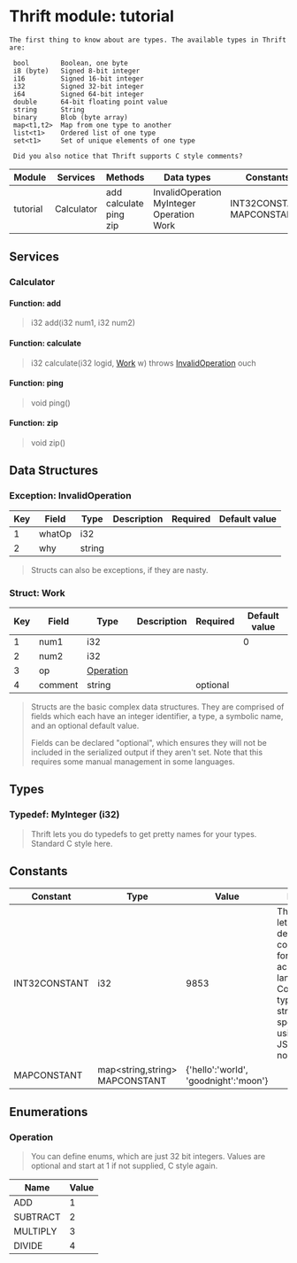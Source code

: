 
# Thrift module: tutorial

```
The first thing to know about are types. The available types in Thrift are:

 bool        Boolean, one byte
 i8 (byte)   Signed 8-bit integer
 i16         Signed 16-bit integer
 i32         Signed 32-bit integer
 i64         Signed 64-bit integer
 double      64-bit floating point value
 string      String
 binary      Blob (byte array)
 map<t1,t2>  Map from one type to another
 list<t1>    Ordered list of one type
 set<t1>     Set of unique elements of one type

 Did you also notice that Thrift supports C style comments?
```

Module | Services | Methods | Data types | Constants |
--- | --- | --- | --- | --- |
tutorial | Calculator | add<br>calculate<br>ping<br>zip | InvalidOperation<br>MyInteger<br>Operation<br>Work | INT32CONSTANT<br>MAPCONSTANT |

## Services

### Calculator

#### Function: add

> i32 add(i32 num1, i32 num2)

#### Function: calculate

> i32 calculate(i32 logid, [Work](#Work) w) throws [InvalidOperation](#InvalidOperation) ouch

#### Function: ping

> void ping()

#### Function: zip

> void zip()

## Data Structures

### Exception: InvalidOperation

Key | Field | Type | Description | Required | Default value
--- | --- | --- | --- | --- | ---
1 | whatOp | i32 |  |  | 
2 | why | string |  |  | 

> Structs can also be exceptions, if they are nasty.

### Struct: Work

Key | Field | Type | Description | Required | Default value
--- | --- | --- | --- | --- | ---
1 | num1 | i32 |  |  | 0
2 | num2 | i32 |  |  | 
3 | op | [Operation](#Operation) |  |  | 
4 | comment | string |  | optional | 

> Structs are the basic complex data structures. They are comprised of fields
>  which each have an integer identifier, a type, a symbolic name, and an
>  optional default value.
> 
>  Fields can be declared "optional", which ensures they will not be included
>  in the serialized output if they aren't set.  Note that this requires some
>  manual management in some languages.


## Types

### Typedef: MyInteger (i32)

> Thrift lets you do typedefs to get pretty names for your types. Standard C style here.

## Constants

Constant | Type | Value | Notes
--- | --- | --- | ---
INT32CONSTANT | i32 | 9853 | Thrift also lets you define constants for use across languages. Complex types and structs are specified using JSON notation.
MAPCONSTANT | map<string,string> MAPCONSTANT | {'hello':'world', 'goodnight':'moon'}

## Enumerations

### Operation

> You can define enums, which are just 32 bit integers. Values are optional and start at 1 if not supplied, C style again.

Name | Value
--- | ---
ADD | 1
SUBTRACT | 2
MULTIPLY | 3
DIVIDE | 4
